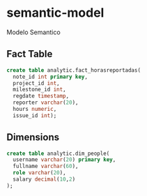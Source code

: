 # semantic-model
Modelo Semantico

## Fact Table

```sql
create table analytic.fact_horasreportadas(
  note_id int primary key,
  project_id int, 
  milestone_id int, 
  regdate timestamp, 
  reporter varchar(20), 
  hours numeric, 
  issue_id int);
```

## Dimensions

```sql
create table analytic.dim_people(
  username varchar(20) primary key, 
  fullname varchar(60),
  role varchar(20), 
  salary decimal(10,2)
);
``` 
